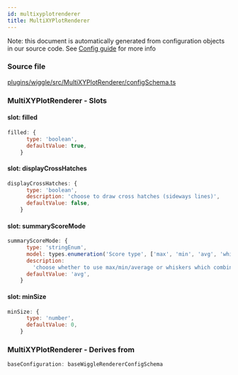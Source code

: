 ```yaml
---
id: multixyplotrenderer
title: MultiXYPlotRenderer
---
```


Note: this document is automatically generated from configuration objects in our
source code. See [Config guide](/docs/config_guide) for more info

### Source file

[plugins/wiggle/src/MultiXYPlotRenderer/configSchema.ts](https://github.com/GMOD/jbrowse-components/blob/main/plugins/wiggle/src/MultiXYPlotRenderer/configSchema.ts)

### MultiXYPlotRenderer - Slots

#### slot: filled

```js
filled: {
      type: 'boolean',
      defaultValue: true,
    }
```

#### slot: displayCrossHatches

```js
displayCrossHatches: {
      type: 'boolean',
      description: 'choose to draw cross hatches (sideways lines)',
      defaultValue: false,
    }
```

#### slot: summaryScoreMode

```js
summaryScoreMode: {
      type: 'stringEnum',
      model: types.enumeration('Score type', ['max', 'min', 'avg', 'whiskers']),
      description:
        'choose whether to use max/min/average or whiskers which combines all three into the same rendering',
      defaultValue: 'avg',
    }
```

#### slot: minSize

```js
minSize: {
      type: 'number',
      defaultValue: 0,
    }
```

### MultiXYPlotRenderer - Derives from

```js
baseConfiguration: baseWiggleRendererConfigSchema
```
